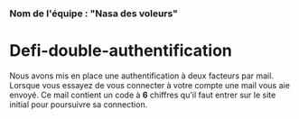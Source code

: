 ### Nom de l'équipe : "Nasa des voleurs"

# Defi-double-authentification

Nous avons mis en place une authentification à deux facteurs par mail. Lorsque vous essayez de vous connecter à votre compte une mail vous aie envoyé. 
Ce mail contient un code à **6** chiffres qu'il faut entrer sur le site initial pour poursuivre sa connection.
